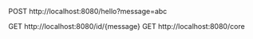 POST http://localhost:8080/hello?message=abc

GET http://localhost:8080/id/{message}
GET http://localhost:8080/core
